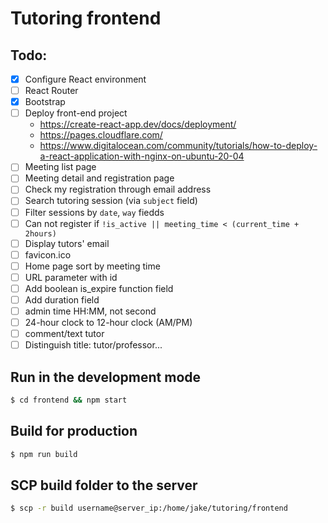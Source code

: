# Tutoring frontend

## Todo:

- [x] Configure React environment
- [ ] React Router
- [x] Bootstrap
- [ ] Deploy front-end project
    - https://create-react-app.dev/docs/deployment/
    - https://pages.cloudflare.com/
    - https://www.digitalocean.com/community/tutorials/how-to-deploy-a-react-application-with-nginx-on-ubuntu-20-04
- [ ] Meeting list page
- [ ] Meeting detail and registration page
- [ ] Check my registration through email address
- [ ] Search tutoring session (via `subject` field)
- [ ] Filter sessions by `date`, `way` fiedds
- [ ] Can not register if `!is_active || meeting_time < (current_time + 2hours)`
- [ ] Display tutors' email
- [ ] favicon.ico
- [ ] Home page sort by meeting time
- [ ] URL parameter with id
- [ ] Add boolean is_expire function field
- [ ] Add duration field
- [ ] admin time HH:MM, not second
- [ ] 24-hour clock to 12-hour clock (AM/PM)
- [ ] comment/text tutor
- [ ] Distinguish title: tutor/professor...

## Run in the development mode

```bash
$ cd frontend && npm start
```

## Build for production

```bash
$ npm run build
```

## SCP build folder to the server

```bash
$ scp -r build username@server_ip:/home/jake/tutoring/frontend
```
